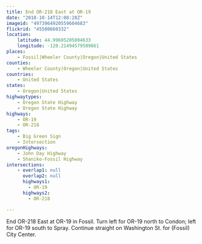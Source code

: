 ```yaml
---
title: End OR-218 East at OR-19
date: "2018-10-14T12:08:28Z"
imageid: "4973964920559604683"
flickrid: "45500660332"
location:
    latitude: 44.99605205004633
    longitude: -120.21494579509661
places:
    - Fossil|Wheeler County|Oregon|United States
counties:
    - Wheeler County|Oregon|United States
countries:
    - United States
states:
    - Oregon|United States
highwaytypes:
    - Oregon State Highway
    - Oregon State Highway
highways:
    - OR-19
    - OR-218
tags:
    - Big Green Sign
    - Intersection
oregonHighways:
    - John Day Highway
    - Shaniko-Fossil Highway
intersections:
    - overlap1: null
      overlap2: null
      highways1:
        - OR-19
      highways2:
        - OR-218

---
```

End OR-218 East at OR-19 in Fossil.  Turn left for OR-19 north to Condon; left for OR-19 south to Spray.  Continue straight on Washington St. for (Fossil) City Center.